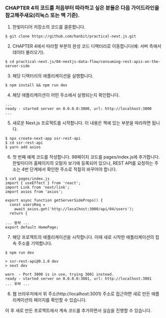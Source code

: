 ### CHAPTER 4의 코드를 처음부터 따라하고 싶은 분들은 다음 가이드라인을 참고해주새요(리눅스 또는 맥 기준).


1. 한빛미디어 저장소의 코드를 클론합니다.  
```
$ git clone https://github.com/hanbit/practical-next.js.git
```  


2. CHAPTER 4에서 따라할 부분의 완성 코드 디렉터리로 이동합니다(예: 서버 측에서 데이터 불러오기). 
```
$ cd practical-next.js/04-nextjs-data-flow/consuming-rest-apis-on-the-server-side
```   


3. 해당 디렉터리의 애플리케이션을 실행합니다.  
```
$ npm install && npm run dev
```   


4. 해당 애플리케이션이 어떤 주소에서 실행되는지 확인합니다.  
```
...  
ready - started server on 0.0.0.0:3000, url: http://localhost:3000  
...
``` 

5. 새로운 Next.js 프로젝트를 시작합니다. 이 내용은 책에 있는 부분을 따라하면 됩니다.  
```
$ npx create-next-app ssr-rest-api  
$ cd ssr-rest-api  
$ yarn add axios  
```

6. 첫 번째 예제 코드를 작성합니다. 98페이지 코드를 pages/index.js에 추가합니다.  
한빛미디어 홈페이지의 오탈자 보기에 등록되어 있으나, REST API를 요청하는 주소는 4번 단계에서 확인한 주소로 적절히 바꾸어야 합니다.  
```
$ cat pages/index.js  
import { useEffect } from 'react';  
import Link from 'next/link';  
import axios from 'axios';  

export async function getServerSideProps() {  
  const usersReq =  
    await axios.get('http://localhost:3000/api/04/users');  
  return {  

... 중략 ...  
export default HomePage; 
```

7. 해당 프로젝트의 애플리케이션을 시작합니다. 이때 새로 시작한 애플리케이션의 접속 주소를 기억합니다.  
```
$ npm run dev  

> ssr-rest-api@0.1.0 dev  
> next dev  

warn  - Port 3000 is in use, trying 3001 instead.  
ready - started server on 0.0.0.0:3001, url: http://localhost:3001  
... 후략 ...  
```

8. 웹 브라우저에서 위 주소(http://localhost:3001) 주소로 접근하면 새로 만든 애플리케이션의 페이지를 확인할 수 있습니다.  

이 후 새로 만든 프로젝트에서 계속 코드를 추가하면서 실습을 진행할 수 있습니다.  
